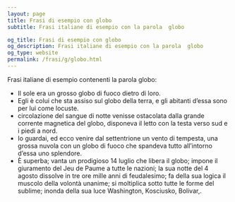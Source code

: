 ```yaml
---
layout: page
title: Frasi di esempio con globo 
subtitle: Frasi italiane di esempio con la parola  globo

og_title: Frasi di esempio con globo 
og_description: Frasi italiane di esempio con la parola  globo
og_type: website
permalink: /frasi/g/globo.html
---
```


Frasi italiane di esempio contenenti la parola globo:


- Il sole era un grosso globo di fuoco dietro di loro.
- Egli è colui che sta assiso sul globo della terra, e gli abitanti d’essa sono per lui come locuste.
- circolazione del sangue di notte venisse ostacolata dalla grande corrente magnetica del globo, disponeva il letto con la testa verso sud e i piedi a nord.
- Io guardai, ed ecco venire dal settentrione un vento di tempesta, una grossa nuvola con un globo di fuoco che spandeva tutto all’intorno d’essa uno splendore.
- È superba; vanta un prodigioso 14 luglio che libera il globo; impone il giuramento del Jeu de Paume a tutte le nazioni; la sua notte del 4 agosto dissolve in tre ore mille anni di feudalesimo; fa della sua logica il muscolo della volontà unanime; si moltiplica sotto tutte le forme del sublime; inonda della sua luce Washington, Kosciusko, Bolivar,.
